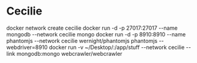 # Cecilie

docker network create cecilie
docker run -d -p 27017:27017 --name mongodb   --network cecilie mongo 
docker run -d -p 8910:8910   --name phantomjs --network cecilie wernight/phantomjs phantomjs --webdriver=8910
docker run -v ~/Desktop/:/app/stuff --network cecilie  --link mongodb:mongo  webcrawler/webcrawler